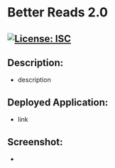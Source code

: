 # Better Reads 2.0

## [![License: ISC](https://img.shields.io/badge/License-ISC-blue.svg)](https://opensource.org/licenses/ISC)

## Description: 
* description

## Deployed Application:
* link

## Screenshot:
* 

